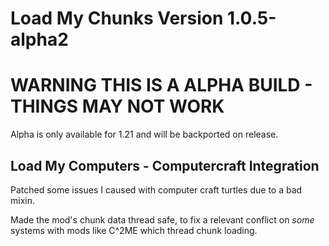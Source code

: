 # Load My Chunks Version 1.0.5-alpha2

# WARNING THIS IS A ALPHA BUILD - THINGS MAY NOT WORK
Alpha is only available for 1.21 and will be backported on release.

## Load My Computers - Computercraft Integration

Patched some issues I caused with computer craft turtles due to a bad mixin.

Made the mod's chunk data thread safe, to fix a relevant conflict on *some* systems with mods like C^2ME which thread chunk loading.